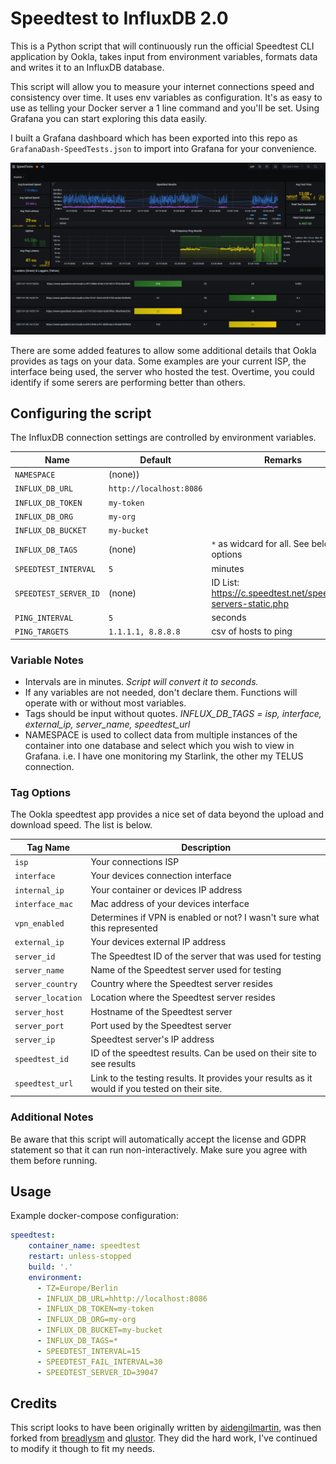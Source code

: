 # Speedtest to InfluxDB 2.0

This is a Python script that will continuously run the official Speedtest CLI application by Ookla, takes input from environment variables, formats data and writes it to an InfluxDB database.

This script will allow you to measure your internet connections speed and consistency over time. It uses env variables as configuration. It's as easy to use as telling your Docker server a 1 line command and you'll be set. Using Grafana you can start exploring this data easily. 

I built a Grafana dashboard which has been exported into this repo as `GrafanaDash-SpeedTests.json` to import into Grafana for your convenience.

![GrafanaDashboard](.github/grafana.png)

There are some added features to allow some additional details that Ookla provides as tags on your data. Some examples are your current ISP, the interface being used, the server who hosted the test. Overtime, you could identify if some serers are performing better than others. 

## Configuring the script

The InfluxDB connection settings are controlled by environment variables.

Name | Default | Remarks
--- | --- | ---
`NAMESPACE` | (none))
`INFLUX_DB_URL`  | `http://localhost:8086`
`INFLUX_DB_TOKEN`  | `my-token`
`INFLUX_DB_ORG`  | `my-org`
`INFLUX_DB_BUCKET`  | `my-bucket`
`INFLUX_DB_TAGS`  | (none) | `*` as widcard for all. See below for options
`SPEEDTEST_INTERVAL`  | `5` | minutes
`SPEEDTEST_SERVER_ID`  | (none)| ID List: https://c.speedtest.net/speedtest-servers-static.php
`PING_INTERVAL`  | `5` | seconds
`PING_TARGETS`  | `1.1.1.1, 8.8.8.8 ` | csv of hosts to ping

### Variable Notes
- Intervals are in minutes. *Script will convert it to seconds.*
- If any variables are not needed, don't declare them. Functions will operate with or without most variables. 
- Tags should be input without quotes. *INFLUX_DB_TAGS = isp, interface, external_ip, server_name, speedtest_url*
- NAMESPACE is used to collect data from multiple instances of the container into one database and select which you wish to view in Grafana. i.e. I have one monitoring my Starlink, the other my TELUS connection.
  
### Tag Options
The Ookla speedtest app provides a nice set of data beyond the upload and download speed. The list is below. 

| Tag Name 	| Description 	|
|---	|----	|
| `isp` 	| Your connections ISP 	|
| `interface` 	| Your devices connection interface 	|
| `internal_ip` 	| Your container or devices IP address 	|
| `interface_mac` 	| Mac address of your devices interface 	|
| `vpn_enabled` 	| Determines if VPN is enabled or not? I wasn't sure what this represented 	|
| `external_ip` 	| Your devices external IP address 	|
| `server_id` 	| The Speedtest ID of the server that  was used for testing 	|
| `server_name` 	| Name of the Speedtest server used  for testing 	|
| `server_country` 	| Country where the Speedtest server  resides 	|
| `server_location` | Location where the Speedtest server  resides  |
| `server_host` 	| Hostname of the Speedtest server 	|
| `server_port` 	| Port used by the Speedtest server 	|
| `server_ip` 	| Speedtest server's IP address 	|
| `speedtest_id` 	| ID of the speedtest results. Can be  used on their site to see results 	|
| `speedtest_url` 	| Link to the testing results. It provides your results as it would if you tested on their site.  	|

### Additional Notes
Be aware that this script will automatically accept the license and GDPR statement so that it can run non-interactively. Make sure you agree with them before running.

## Usage

Example docker-compose configuration:

```yml
speedtest:
    container_name: speedtest
    restart: unless-stopped
    build: '.'
    environment:
      - TZ=Europe/Berlin
      - INFLUX_DB_URL=hhttp://localhost:8086
      - INFLUX_DB_TOKEN=my-token
      - INFLUX_DB_ORG=my-org
      - INFLUX_DB_BUCKET=my-bucket
      - INFLUX_DB_TAGS=*
      - SPEEDTEST_INTERVAL=15
      - SPEEDTEST_FAIL_INTERVAL=30
      - SPEEDTEST_SERVER_ID=39047

```

## Credits

This script looks to have been originally written by [aidengilmartin](https://github.com/aidengilmartin/speedtest-to-influxdb/blob/master/main.py), was then forked from [breadlysm](https://github.com/breadlysm/speedtest-to-influxdb) and [qlustor](https://github.com/qlustor/speedtest_ookla-to-influxdb). They did the hard work, I've continued to modify it though to fit my needs.
